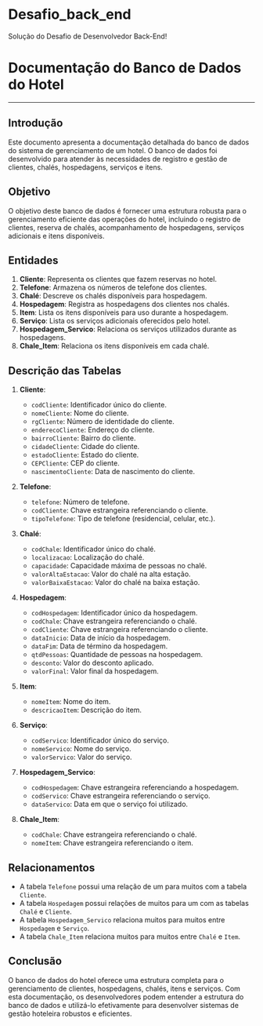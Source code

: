 # Desafio_back_end
Solução do Desafio de Desenvolvedor Back-End! 

# Documentação do Banco de Dados do Hotel

---

## Introdução

Este documento apresenta a documentação detalhada do banco de dados do sistema de gerenciamento de um hotel. O banco de dados foi desenvolvido para atender às necessidades de registro e gestão de clientes, chalés, hospedagens, serviços e itens.

## Objetivo

O objetivo deste banco de dados é fornecer uma estrutura robusta para o gerenciamento eficiente das operações do hotel, incluindo o registro de clientes, reserva de chalés, acompanhamento de hospedagens, serviços adicionais e itens disponíveis.

## Entidades

1. **Cliente**: Representa os clientes que fazem reservas no hotel.
2. **Telefone**: Armazena os números de telefone dos clientes.
3. **Chalé**: Descreve os chalés disponíveis para hospedagem.
4. **Hospedagem**: Registra as hospedagens dos clientes nos chalés.
5. **Item**: Lista os itens disponíveis para uso durante a hospedagem.
6. **Serviço**: Lista os serviços adicionais oferecidos pelo hotel.
7. **Hospedagem_Servico**: Relaciona os serviços utilizados durante as hospedagens.
8. **Chale_Item**: Relaciona os itens disponíveis em cada chalé.

## Descrição das Tabelas

1. **Cliente**:
   - `codCliente`: Identificador único do cliente.
   - `nomeCliente`: Nome do cliente.
   - `rgCliente`: Número de identidade do cliente.
   - `enderecoCliente`: Endereço do cliente.
   - `bairroCliente`: Bairro do cliente.
   - `cidadeCliente`: Cidade do cliente.
   - `estadoCliente`: Estado do cliente.
   - `CEPCliente`: CEP do cliente.
   - `nascimentoCliente`: Data de nascimento do cliente.

2. **Telefone**:
   - `telefone`: Número de telefone.
   - `codCliente`: Chave estrangeira referenciando o cliente.
   - `tipoTelefone`: Tipo de telefone (residencial, celular, etc.).

3. **Chalé**:
   - `codChale`: Identificador único do chalé.
   - `localizacao`: Localização do chalé.
   - `capacidade`: Capacidade máxima de pessoas no chalé.
   - `valorAltaEstacao`: Valor do chalé na alta estação.
   - `valorBaixaEstacao`: Valor do chalé na baixa estação.

4. **Hospedagem**:
   - `codHospedagem`: Identificador único da hospedagem.
   - `codChale`: Chave estrangeira referenciando o chalé.
   - `codCliente`: Chave estrangeira referenciando o cliente.
   - `dataInicio`: Data de início da hospedagem.
   - `dataFim`: Data de término da hospedagem.
   - `qtdPessoas`: Quantidade de pessoas na hospedagem.
   - `desconto`: Valor do desconto aplicado.
   - `valorFinal`: Valor final da hospedagem.

5. **Item**:
   - `nomeItem`: Nome do item.
   - `descricaoItem`: Descrição do item.

6. **Serviço**:
   - `codServico`: Identificador único do serviço.
   - `nomeServico`: Nome do serviço.
   - `valorServico`: Valor do serviço.

7. **Hospedagem_Servico**:
   - `codHospedagem`: Chave estrangeira referenciando a hospedagem.
   - `codServico`: Chave estrangeira referenciando o serviço.
   - `dataServico`: Data em que o serviço foi utilizado.

8. **Chale_Item**:
   - `codChale`: Chave estrangeira referenciando o chalé.
   - `nomeItem`: Chave estrangeira referenciando o item.

## Relacionamentos

- A tabela `Telefone` possui uma relação de um para muitos com a tabela `Cliente`.
- A tabela `Hospedagem` possui relações de muitos para um com as tabelas `Chalé` e `Cliente`.
- A tabela `Hospedagem_Servico` relaciona muitos para muitos entre `Hospedagem` e `Serviço`.
- A tabela `Chale_Item` relaciona muitos para muitos entre `Chalé` e `Item`.

## Conclusão

O banco de dados do hotel oferece uma estrutura completa para o gerenciamento de clientes, hospedagens, chalés, itens e serviços. Com esta documentação, os desenvolvedores podem entender a estrutura do banco de dados e utilizá-lo efetivamente para desenvolver sistemas de gestão hoteleira robustos e eficientes.
